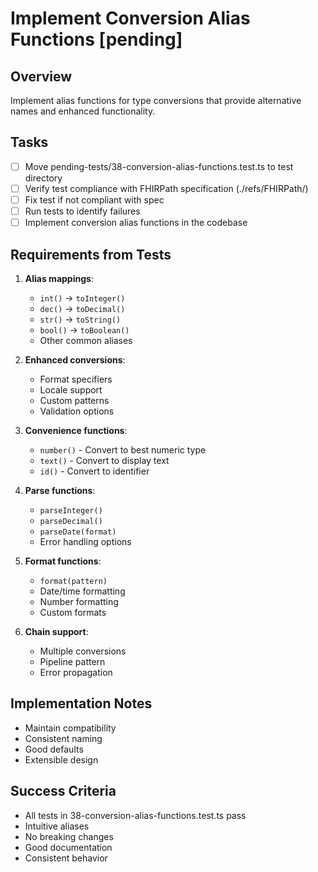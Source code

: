 # Implement Conversion Alias Functions [pending]

## Overview
Implement alias functions for type conversions that provide alternative names and enhanced functionality.

## Tasks
- [ ] Move pending-tests/38-conversion-alias-functions.test.ts to test directory
- [ ] Verify test compliance with FHIRPath specification (./refs/FHIRPath/)
- [ ] Fix test if not compliant with spec
- [ ] Run tests to identify failures
- [ ] Implement conversion alias functions in the codebase

## Requirements from Tests
1. **Alias mappings**:
   - `int()` -> `toInteger()`
   - `dec()` -> `toDecimal()`
   - `str()` -> `toString()`
   - `bool()` -> `toBoolean()`
   - Other common aliases

2. **Enhanced conversions**:
   - Format specifiers
   - Locale support
   - Custom patterns
   - Validation options

3. **Convenience functions**:
   - `number()` - Convert to best numeric type
   - `text()` - Convert to display text
   - `id()` - Convert to identifier

4. **Parse functions**:
   - `parseInteger()`
   - `parseDecimal()`
   - `parseDate(format)`
   - Error handling options

5. **Format functions**:
   - `format(pattern)`
   - Date/time formatting
   - Number formatting
   - Custom formats

6. **Chain support**:
   - Multiple conversions
   - Pipeline pattern
   - Error propagation

## Implementation Notes
- Maintain compatibility
- Consistent naming
- Good defaults
- Extensible design

## Success Criteria
- All tests in 38-conversion-alias-functions.test.ts pass
- Intuitive aliases
- No breaking changes
- Good documentation
- Consistent behavior